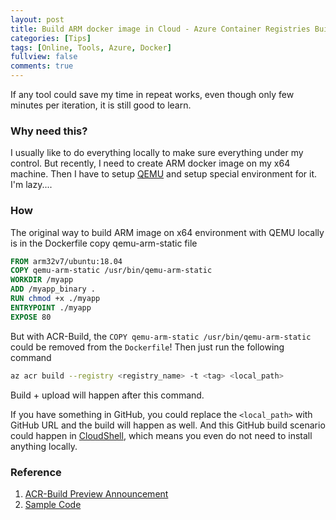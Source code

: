 ```yaml
---
layout: post
title: Build ARM docker image in Cloud - Azure Container Registries Build
categories: [Tips]
tags: [Online, Tools, Azure, Docker]
fullview: false
comments: true
---
```


If any tool could save my time in repeat works, even though only few minutes per iteration, it is still good to learn.

### Why need this?

I usually like to do everything locally to make sure everything under my control. But recently, I need to create ARM docker image on my x64 machine. Then I have to setup [QEMU](https://www.qemu.org/) and setup special environment for it. I'm lazy....

### How

The original way to build ARM image on x64 environment with QEMU locally is in the Dockerfile copy qemu-arm-static file

```Dockerfile
FROM arm32v7/ubuntu:18.04
COPY qemu-arm-static /usr/bin/qemu-arm-static
WORKDIR /myapp
ADD /myapp_binary .
RUN chmod +x ./myapp
ENTRYPOINT ./myapp
EXPOSE 80
```

But with ACR-Build, the `COPY qemu-arm-static /usr/bin/qemu-arm-static` could be removed from the `Dockerfile`! Then just run the following command

```bash
az acr build --registry <registry_name> -t <tag> <local_path>
```

Build + upload will happen after this command.

If you have something in GitHub, you could replace the `<local_path>` with GitHub URL and the build will happen as well. And this GitHub build scenario could happen in [CloudShell](https://shell.azure.com/), which means you even do not need to install anything locally.

### Reference

1. [ACR-Build Preview Announcement](https://blogs.msdn.microsoft.com/stevelasker/2018/07/25/acr-build-preview-now-supported-in-all-public-regions/)
2. [Sample Code](https://github.com/neumanndaniel/kubernetes/tree/master/iotedge/acrbuild) 